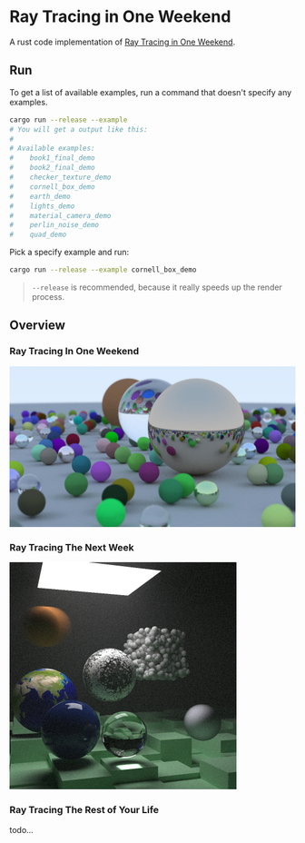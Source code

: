 # Ray Tracing in One Weekend

A rust code implementation of [Ray Tracing in One Weekend](https://raytracing.github.io/books/RayTracingInOneWeekend.html).

## Run

To get a list of available examples, run a command that doesn't specify any examples.

```bash
cargo run --release --example
# You will get a output like this:
#
# Available examples:
#    book1_final_demo
#    book2_final_demo
#    checker_texture_demo
#    cornell_box_demo
#    earth_demo
#    lights_demo
#    material_camera_demo
#    perlin_noise_demo
#    quad_demo
```

Pick a specify example and run:

```bash
cargo run --release --example cornell_box_demo
```

>`--release` is recommended, because it really speeds up the render process.

## Overview

### Ray Tracing In One Weekend

<img width="600" src="screenshots/first-book-final-scene.jpg"></img>

### Ray Tracing The Next Week

<img height="400" src="screenshots/second-book-final-scene.jpg"></img>

### Ray Tracing The Rest of Your Life

todo...
